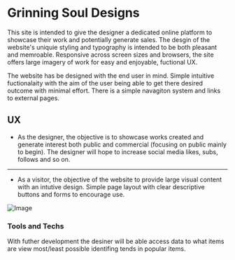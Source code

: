 # Grinning Soul Designs

This site is intended to give the designer a dedicated online platform to showcase their work and potentially generate sales. The desgin of the website's uniquie styling and typography is intended to be both pleasant and memroable. Responsive across screen sizes and browsers, the site offers large imagery of work for easy and enjoyable, fuctional UX.

The website has be designed with the end user in mind. Simple intuitive fuctionalaity with the aim of the user being able to get there desired outcome with minimal effort. There is a simple navagiton system and links to external pages.

## UX

* As the designer, the objective is to showcase works created and generate interest both public and commercial (focusing on public mainly to begin). The designer will hope to increase social media likes, subs, follows and so on. 

<hr>

* As a visitor, the objective of the website to provide large visual content with an intutive design. Simple page layout with clear descriptive buttons and forms to encourage use. 
 
![Image](../assets/images/wireframe01.jpg)

### Tools and Techs
With futher development the desiner will be able access data to what items are view most/least possible identifing tends in popular items.